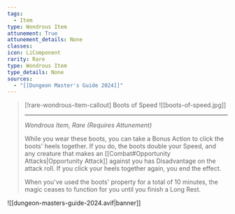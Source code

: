 ```yaml
---
tags:
  - Item
type: Wondrous Item
attunement: True
attunement_details: None
classes:
icon: LiComponent
rarity: Rare
type: Wondrous Item
type_details: None
sources: 
  - "[[Dungeon Master's Guide 2024]]"
---
```

>[!rare-wondrous-item-callout] Boots of Speed
>![[boots-of-speed.jpg]]
>
>- - -
>_Wondrous Item, Rare (Requires Attunement)_
>
>While you wear these boots, you can take a Bonus Action to click the boots' heels together. If you do, the boots double your Speed, and any creature that makes an [[Combat#Opportunity Attacks|Opportunity Attack]] against you has Disadvantage on the attack roll. If you click your heels together again, you end the effect.
>
>When you've used the boots' property for a total of 10 minutes, the magic ceases to function for you until you finish a Long Rest.
>


![[dungeon-masters-guide-2024.avif|banner]]